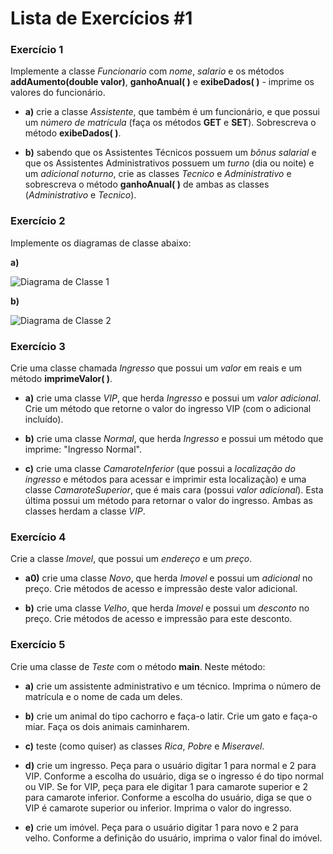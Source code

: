 # Lista de Exercícios #1

### **Exercício 1**

Implemente a classe *Funcionario* com *nome*, *salario* e os métodos **addAumento(double valor)**, **ganhoAnual( )** e **exibeDados( )** - imprime os valores do funcionário.

- **a)** crie a classe *Assistente*, que também é um funcionário, e que possui um *número de matrícula* (faça os métodos **GET** e **SET**). Sobrescreva o método **exibeDados( )**.

- **b)** sabendo que os Assistentes Técnicos possuem um *bônus salarial* e que os Assistentes Administrativos possuem um *turno* (dia ou noite) e um *adicional noturno*, crie as classes *Tecnico* e *Administrativo* e sobrescreva o método **ganhoAnual( )** de ambas as classes (*Administrativo* e *Tecnico*).

### **Exercício 2**

Implemente os diagramas de classe abaixo:

**a)**

![Diagrama de Classe 1](/Lista%20de%20Exerc%C3%ADcios%20%231/diagrama-1.jpg "Diagrama de Classe 1")

**b)**

![Diagrama de Classe 2](/Lista%20de%20Exerc%C3%ADcios%20%231/diagrama-2.jpg "Diagrama de Classe 2")

### **Exercício 3**

Crie uma classe chamada *Ingresso* que possui um *valor* em reais e um método **imprimeValor( )**.

- **a)** crie uma classe *VIP*, que herda *Ingresso* e possui um *valor adicional*. Crie um método que retorne o valor do ingresso VIP (com o adicional incluído).

- **b)** crie uma classe *Normal*, que herda *Ingresso* e possui um método que imprime: "Ingresso Normal".

- **c)** crie uma classe *CamaroteInferior* (que possui a *localização do ingresso* e métodos para acessar e imprimir esta localização) e uma classe *CamaroteSuperior*, que é mais cara (possui *valor adicional*). Esta última possui um método para retornar o valor do ingresso. Ambas as classes herdam a classe *VIP*.

### **Exercício 4**

Crie a classe *Imovel*, que possui um *endereço* e um *preço*.

- **a0)** crie uma classe *Novo*, que herda *Imovel* e possui um *adicional* no preço. Crie métodos de acesso e impressão deste valor adicional.

- **b)** crie uma classe *Velho*, que herda *Imovel* e possui um *desconto* no preço. Crie métodos de acesso e impressão para este desconto.

### **Exercício 5**

Crie uma classe de *Teste* com o método **main**. Neste método:

- **a)** crie um assistente administrativo e um técnico. Imprima o número de matrícula e o nome de cada um deles.

- **b)** crie um animal do tipo cachorro e faça-o latir. Crie um gato e faça-o miar. Faça os dois animais caminharem.

- **c)** teste (como quiser) as classes *Rica*, *Pobre* e *Miseravel*.

- **d)** crie um ingresso. Peça para o usuário digitar 1 para normal e 2 para VIP. Conforme a escolha do usuário, diga se o ingresso é do tipo normal ou VIP. Se for VIP, peça para ele digitar 1 para camarote superior e 2 para camarote inferior. Conforme a escolha do usuário, diga se que o VIP é camarote superior ou inferior. Imprima o valor do ingresso.

- **e)** crie um imóvel. Peça para o usuário digitar 1 para novo e 2 para velho. Conforme a definição do usuário, imprima o valor final do imóvel.